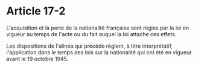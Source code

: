 # Article 17-2

L'acquisition et la perte de la nationalité française sont régies par la loi en vigueur au temps de l'acte ou du fait auquel la loi attache ces effets.

Les dispositions de l'alinéa qui précède règlent, à titre interprétatif, l'application dans le temps des lois sur la nationalité qui ont été en vigueur avant le 19 octobre 1945.

